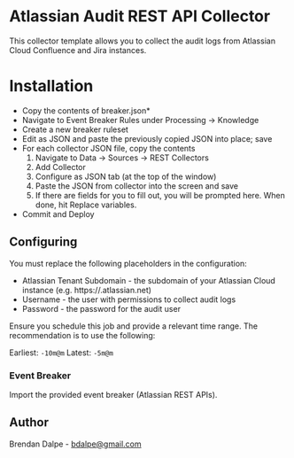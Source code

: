 # Atlassian Audit REST API Collector

This collector template allows you to collect the audit logs from Atlassian Cloud Confluence and Jira instances. 

# Installation

* Copy the contents of breaker.json*
*  Navigate to Event Breaker Rules under Processing -> Knowledge
* Create a new breaker ruleset
* Edit as JSON and paste the previously copied JSON into place; save
* For each collector JSON file, copy the contents
  1) Navigate to Data -> Sources -> REST Collectors
  2) Add Collector
  3) Configure as JSON tab (at the top of the window)
  4) Paste the JSON from collector into the screen and save
  5) If there are fields for you to fill out, you will be prompted here. When done, hit Replace variables.
* Commit and Deploy

## Configuring

You must replace the following placeholders in the configuration:
* Atlassian Tenant Subdomain - the subdomain of your Atlassian Cloud instance (e.g. https://<instance>.atlassian.net)
* Username - the user with permissions to collect audit logs
* Password - the password for the audit user

Ensure you schedule this job and provide a relevant time range. The recommendation is to use the following:

Earliest: `-10m@m`
Latest: `-5m@m`

### Event Breaker

Import the provided event breaker (Atlassian REST APIs).

## Author
Brendan Dalpe - bdalpe@gmail.com
